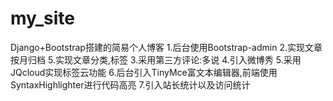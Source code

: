 # my_site
Django+Bootstrap搭建的简易个人博客
1.后台使用Bootstrap-admin
2.实现文章按月归档
5.实现文章分类,标签
3.采用第三方评论:多说
4.引入微博秀
5.采用JQcloud实现标签云功能
6.后台引入TinyMce富文本编辑器,前端使用SyntaxHighlighter进行代码高亮
7.引入站长统计以及访问统计



